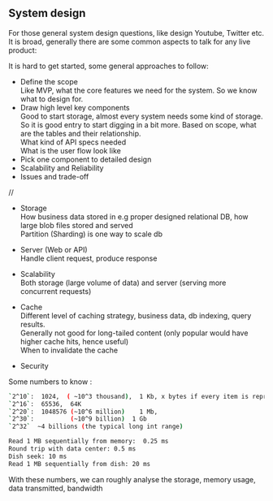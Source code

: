 ## System design
 For those general system design questions, like design Youtube, Twitter etc. It is broad, generally there are some common aspects to talk for any live product:

It is hard to get started, some general approaches to follow:  
- Define the scope   
  Like MVP, what the core features we need for the system. So we know what to design for.
- Draw high level key components  
  Good to start storage, almost every system needs some kind of storage. So it is good entry to start digging in a bit more. Based on scope, what are the tables and their relationship.  
  What kind of API specs needed   
  What is the user flow look like
- Pick one component to detailed design
- Scalability and Reliability
- Issues and trade-off


//
- Storage  
  How business data stored in e.g proper designed relational DB, how large blob files stored and served   
  Partition (Sharding) is one way to scale db

- Server (Web or API)  
  Handle client request, produce response   

- Scalability  
  Both storage (large volume of data) and server (serving more concurrent requests)

- Cache  
  Different level of caching strategy, business data, db indexing, query results.   
  Generally not good for long-tailed content (only popular would have higher cache hits, hence useful)   
  When to invalidate the cache

- Security  

Some numbers to know :
```sh
`2^10`:  1024,  ( ~10^3 thousand),  1 Kb, x bytes if every item is represented as 1b  
`2^16`:  65536,  64K  
`2^20`:  1048576 (~10^6 million)    1 Mb,   
`2^30`:          (~10^9 billion)  1 Gb  
`2^32`  ~4 billions (the typical long int range)

Read 1 MB sequentially from memory:  0.25 ms
Round trip with data center: 0.5 ms
Dish seek: 10 ms
Read 1 MB sequentially from dish: 20 ms
```
With these numbers, we can roughly analyse the storage, memory usage, data transmitted, bandwidth

